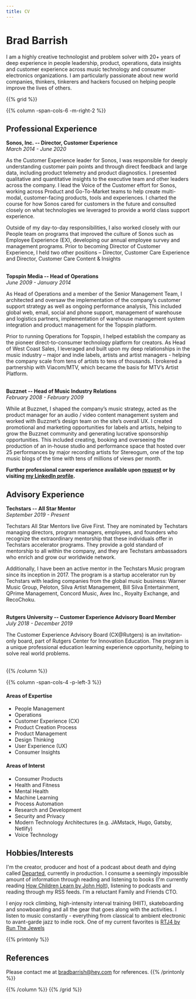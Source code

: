 ```yaml
---
title: CV
---
```


# Brad Barrish

I am a highly creative technologist and problem solver with 20+ years of deep experience in people leadership, product, operations, data insights and customer experience across music technology and consumer electronics organizations. I am particularly passionate about new world companies, thinkers, tinkerers and hackers focused on helping people improve the lives of others.

{{% grid %}}

{{% column -span-cols-6 -m-right-2 %}}

## Professional Experience

**Sonos, Inc. -- Director, Customer Experience** <br/>
_March 2014 - June 2020_

As the Customer Experience leader for Sonos, I was responsible for deeply understanding customer pain points and through direct feedback and large data, including product telemetry and product diagnostics. I presented qualitative and quantitative insights to the executive team and other leaders across the company. I lead the Voice of the Customer effort for Sonos, working across Product and Go-To-Market teams to help create multi-modal, customer-facing products, tools and experiences. I charted the course for how Sonos cared for customers in the future and consulted closely on what technologies we leveraged to provide a world class support experience.

Outside of my day-to-day responsibilities, I also worked closely with our People team on programs that improved the culture of Sonos such as Employee Experience (EX), developing our annual employee survey and management programs.
Prior to becoming Director of Customer Experience, I held two other positions – Director, Customer Care Experience and Director, Customer Care Content & Insights <br/><br/>

**Topspin Media -- Head of Operations** <br/>
_June 2009 - January 2014_

As Head of Operations and a member of the Senior Management Team, I architected and oversaw the implementation of the company’s customer support strategy as well as ongoing performance analysis, This included global web, email, social and phone support, management of warehouse and logistics partners, implementation of warehouse management system integration and product management for the Topspin platform.

Prior to running Operations for Topspin, I helped establish the company as the pioneer direct-to-consumer technology platform for creators. As Head of West Coast Sales, I leveraged and built upon my deep relationships in the music industry – major and indie labels, artists and artist managers - helping the company scale from tens of artists to tens of thousands. I brokered a partnership with Viacom/MTV, which became the basis for MTV’s Artist Platform.<br/><br/>

**Buzznet -- Head of Music Industry Relations** <br/>
_February 2008 - February 2009_

While at Buzznet, I shaped the company’s music strategy, acted as the product manager for an audio / video content management system and worked with Buzznet’s design team on the site’s overall UX. I created promotional and marketing opportunities for labels and artists, helping to grow the Buzznet community and generating lucrative sponsorship opportunities. This included creating, booking and overseeing the production of an in-house studio and performance space that hosted over 25 performances by major recording artists for Stereogum, one of the top music blogs of the time with tens of millions of views per month.

**Further professional career experience available upon [request](mailto:bradbarrish@hey.com) or by visiting [my LinkedIn profile](https://www.linkedin.com/in/bbarrish/).**

## Advisory Experience

**Techstars -- All Star Mentor** <br/>
_September 2019 - Present_

Techstars All Star Mentors live Give First. They are nominated by Techstars managing directors, program managers, employees, and founders who recognize the extraordinary mentorship that these individuals offer in Techstars accelerator programs. They provide a gold standard of mentorship to all within the company, and they are Techstars ambassadors who enrich and grow our worldwide network.

Additionally, I have been an active mentor in the Techstars Music program since its inception in 2017. The program is a startup accelerator run by Techstars with leading companies from the global music business: Warner Music Group, Peloton, Silva Artist Management, Bill Silva Entertainment, QPrime Management, Concord Music, Avex Inc., Royalty Exchange, and RecoChoku. <br/><br/>


**Rutgers University -- Customer Experience Advisory Board Member** <br/>
_July 2018 - December 2019_

The Customer Experience Advisory Board (CX@Rutgers) is an invitation-only board, part of Rutgers Center for Innovation Education. The program is a unique professional education learning experience opportunity, helping to solve real world problems. <br/><br/>

{{% /column %}}

{{% column -span-cols-4 -p-left-3 %}}

#### Areas of Expertise

- People Management
- Operations
- Customer Experience (CX)
- Product Creation Process
- Product Management
- Design Thinking
- User Experience (UX)
- Consumer Insights

#### Areas of Interst

- Consumer Products
- Health and Fitness
- Mental Health
- Machine Learning
- Process Automation
- Research and Development
- Security and Privacy
- Modern Technology Architectures (e.g. JAMstack, Hugo, Gatsby, Netlify)
- Voice Technology

## Hobbies/Interests

I'm the creator, producer and host of a podcast about death and dying called [Departed](https://departed.fm), currently in production. I consume a seemingly impossible amount of information through reading and listening to books (I'm currently reading [How Children Learn by John Holt](https://bookshop.org/a/9430/9780738220086)), listening to podcasts and reading through my RSS feeds. I'm a reluctant Family and Friends CTO.

I enjoy rock climbing, high-intensity interval training (HIIT), skateboarding and snowboarding and all the gear that goes along with the activities. I listen to music constantly - everything from classical to ambient electronic to avant-garde jazz to indie rock. One of my current favorites is [RTJ4 by Run The Jewels](https://open.spotify.com/album/6cx4GVNs03Pu4ZczRnWiLd?si=4baoUSN8Q86kkSQWl_qeLg)

{{% printonly %}}

## References

Please contact me at [bradbarrish@hey.com](mailto:bradbarrish@hey.com) for references. {{% /printonly %}}

{{% /column %}} {{% /grid %}}
